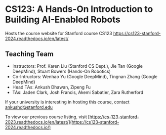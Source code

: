 # CS123: A Hands-On Introduction to Building AI-Enabled Robots
Hosts the course website for Stanford course CS123 https://cs123-stanford-2024.readthedocs.io/en/latest/

## Teaching Team
- Instructors: Prof. Karen Liu (Stanford CS Dept.), Jie Tan (Google DeepMind), Stuart Bowers (Hands-On Robotics)
- Co-Intructors: Wenhao Yu (Google DeepMind), Tingnan Zhang (Google DeepMind)
- Head TAs: Ankush Dhawan, Zipeng Fu
- TAs: Jaden Clark, Josh Francis, Akemi Sabatier, Zara Rutherford


If your university is interesting in hosting this course, contact ankushd@stanford.edu

To view our previous course listing, visit [https://cs-123-stanford-2023.readthedocs.io/en/latest/](https://cs123-stanford-2024.readthedocs.io/)
